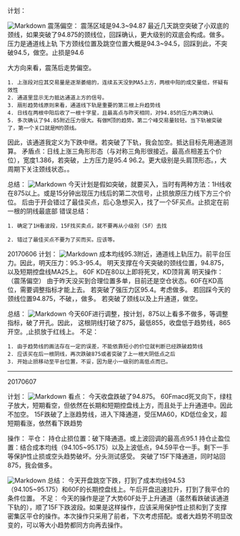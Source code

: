 计划：

![Markdown](http://i4.buimg.com/590848/6f7376371048c48e.png)
震荡偏空：
震荡区域是94.3~94.87
最近几天跳空突破了小双底的颈线，如果突破了94.875的颈线位，回踩确认，更大级别的双底会构成。做多。压力是通道线上轨
下方颈线位置及跳空位置大概是94.3~94.5，回踩到此，不突破94.5，做空。止损是94.6

大方向来看，震荡后走势偏空。

	1. 上涨段对应其交易量是逐渐萎缩的，连续五天没到MA5上方，两根中阳的成交量低，怀疑有效性
	2. 通道里显示无力抵达通道上方的信号。
	3. 扇形趋势线原则来看，通道线下轨是重要的第三根上升趋势线
	4. 日线在两根中阳后收了一根十字星，且最高点与昨天相同，对94.85的压力再次确认
	5. 多次确认了94.85附近压力很大。有做M顶的趋势。第二个峰交易量较轻。当下轨被突破了，第一个关口就是M的颈线。

因此，该通道我定义为下跌中继。若突破了下轨，我会加空。抵达目标先用通道测算。
矛盾点：日线上涨三角形形态（与对称三角形很接近。最高点相差五个价位），宽度1.386，若突破，上方压力是95.4 96.2。更大级别是头肩顶形态。，大周期下关注颈线状态。。




总结：
![Markdown](http://i4.buimg.com/590848/593666869c0dac02.png)
今天计划是假如突破，就要买入，当时有两种方法：1H线收在875以上。或是15分钟出现压力线后的第二次信号，止损放原压力线下方三个价位。
后由于开会错过了最佳买点，后心急想买入，找了一个5F买点。止损定在前一根的阴线最底部
错误总结：

	1. 确定了1H看波段，15F找买卖点，就不要再从小级别（5F）去找

	2. 错过了最佳买点不要为了买而买。应该等。



20170606
计划：
![Markdown](http://i4.buimg.com/590848/10ae6c4e8303fc87.png)
成本均线95.3附近，通道线上轨压力。前平台压力。因此，明天压力：95.3-95.4。
明天支撑在今天突破的颈线位置，94.875，以及短期控盘线MA25上。
60F KD在80以上即将死叉，KD顶背离
明天操作：（震荡偏空）
由于昨天没买到合理位置多单，目前还是空仓状态。60F在KD高位，需要调整指标才能上去。
若突破了强压力区95.4。考虑做多。
若回踩今天的颈线位置94.875，不破，，做多。
若突破了颈线以及上升通道，做空。

总结：
![Markdown](http://i4.buimg.com/590848/80435f1ac652c1dc.png)
今天60F进行调整，按计划，875以上看多不做多，等调整指标，破了开孔。因此，
这根阴线打破了875，最低855，收盘低于趋势线，865开空。,止损放于红线上。
不足：

	1. 由于趋势线的画法存在一定的误差，不能依靠短小的价位就判断已经跌破趋势线
	2. 应该买在后一根阴线，再次跌破875或者突破了上一根大阴低点之后
	3. 开始止损移动至平台位置，不妥，因为是小一级别的高低点而已。

---

20170607

计划：
![Markdown](http://i4.buimg.com/590848/1910a0798f0c51f7.png)
看点：
今天收盘跌破了94.875。
60Fmacd死叉向下，绿柱子放大，短期看空，但依然在长期和短期控盘线上方，而且处于上升通道中。因此不加空。
15F跌破了上涨趋势线，进入下降通道，受压MA60，KD低位金叉，超短期看涨，依然看下跌趋势

操作：
平仓：
持仓止损位置：破下降通道。或上波回调的最高点95.1
持仓止盈位置：结合成本均线（94.105~95.175）以及上波低点，94.59平仓一手。剩下一手等保护性止损或空头趋势破坏。分头测试感受。
突破了15F下降通道，同时站回875，我会做多。

![Markdown](http://i4.buimg.com/590848/a4277fb4f64773b0.png)
总结：
今天开盘跳空下跌，打到了成本均线94.53（94.105~95.175）和60F的长期控盘线上。午后开盘迅速拉升，打到了我平仓的条件位置。
不足：
今天的操作是逆了大势60F处于上升通道（虽然看跌破该通道下轨的），顺了15F下跌波段。如果是这样操作，应该采用保护性止损和到了支撑密集区平仓的操作。本次操作只采用了前者，下次考虑搭配。或者大趋势不明显改变的，可以等大小趋势都同方向再去操作。
